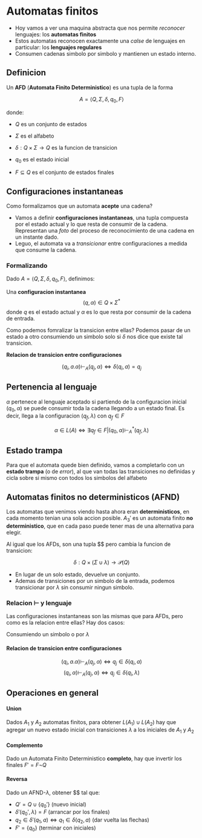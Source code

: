 # Automatas finitos

- Hoy vamos a ver una maquina abstracta que nos permite _reconocer_ lenguajes: los **automatas finitos**
- Estos automatas reconocen exactamente una _calse_ de lenguajes en particular: los **lenguajes regulares**
- Consumen cadenas simbolo por simbolo y mantienen un estado interno.

## Definicion

Un **AFD** (**Automata Finito Deterministico**) es una tupla de la forma 

$$A = \langle Q, \Sigma, \delta, q_0, F \rangle$$

donde:

- $Q$ es un conjunto de estados 

- $\Sigma$ es el alfabeto 

- $\delta: Q \times \Sigma \to Q$ es la funcion de transicion 

- $q_0$ es el estado inicial

- $F \subseteq Q$ es el conjunto de estados finales 

## Configuraciones instantaneas

Como formalizamos que un automata **acepte** una cadena?

- Vamos a definir **configuraciones instantaneas**, una tupla compuesta por el estado actual y lo que resta de consumir de la cadena. Representan una _foto_ del proceso de reconocimiento de una cadena en un instante dado.
- Leguo, el automata va a _transicionar_ entre configuraciones a medida que consume la cadena.

### Formalizando

Dado $A = \langle Q, \Sigma, \delta, q_0, F \rangle$, definimos:

Una **configuracion instantanea** 
$$(q,\alpha) \in Q \times \Sigma^*$$
donde $q$ es el estado actual y $\alpha$ es lo que resta por consumir de la cadena de entrada.

Como podemos fomralizar la transicion entre ellas?
Podemos pasar de un estado a otro consumiendo un simbolo solo si $\delta$ nos dice que existe tal transicion.

**Relacion de transicion entre configuraciones**

$$(q_i, a.\alpha) \vdash_A (q_j, \alpha) \Leftrightarrow \delta(q_i, a) = q_j$$


## Pertenencia al lenguaje

$\alpha$ pertenece al lenguaje aceptado si partiendo de la configuracion inicial $(q_0, \alpha)$ se puede consumir toda la cadena llegando a un estado final.
Es decir, llega a la configuracion $(q_f, \lambda)$ con $q_f \in F$

$$\alpha \in L(A) \Leftrightarrow \exists q_f \in F | (q_0, \alpha) \vdash_A^* (q_f, \lambda)$$


## Estado trampa

Para que el automata quede bien definido, vamos a completarlo con un **estado trampa** (o de _error_), al que van todas las transiciones no definidas y cicla sobre si mismo con todos los simbolos del alfabeto


## Automatas finitos no deterministicos (AFND)

Los automatas que venimos viendo hasta ahora eran **deterministicos**, en cada momento tenian una sola accion posible. $A_3'$ es un automata finito **no deterministico**, que en cada paso puede tener mas de una alternativa para elegir.

Al igual que los AFDs, son una tupla $$ pero cambia la funcion de transicion:

$$\delta : Q \times (\Sigma \cup \lambda) \to \mathcal{P}(Q)$$

- En lugar de un solo estado, devuelve un conjunto.
- Ademas de transiciones por un simbolo de la entrada, podemos transicionar por $\lambda$ sin consumir ningun simbolo.

### Relacion $\vdash$ y lenguaje

Las configuraciones instantaneas son las mismas que para AFDs, pero como es la relacion entre ellas?
Hay dos casos:

Consumiendo un simbolo o por $\lambda$

#### Relacion de transicion entre configuraciones

$$(q_i, a.\alpha) \vdash_A (q_j, \alpha) \Leftrightarrow q_j \in \delta(q_i, a)$$
$$(q_i, \alpha) \vdash_A (q_j, \alpha) \Leftrightarrow q_j \in \delta(q_i, \lambda)$$


## Operaciones en general

#### Union

Dados $A_1$ y $A_2$ automatas finitos, para obtener $L(A_1) \cup L(A_2)$ hay que agregar un nuevo estado inicial con transiciones $\lambda$ a los iniciales de $A_1$ y $A_2$

#### Complemento

Dado un Automata Finito Deterministico **completo**, hay que invertir los finales $F'=F \neg Q$

#### Reversa

Dado un AFND-$\lambda$, obtener $$ tal que:

- $Q' = Q \cup \{q_0'\}$ (nuevo inicial)
- $\delta'(q_0', \lambda) = F$ (arrancar por los finales)
- $q_2 \in \delta'(q_1, a) \Leftrightarrow q_1 \in \delta(q_2,a)$ (dar vuelta las flechas)
- $F' = \{q_0\}$ (terminar con iniciales)